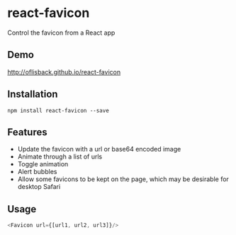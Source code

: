 # react-favicon

Control the favicon from a React app

## Demo

http://oflisback.github.io/react-favicon

## Installation

```
npm install react-favicon --save
```

## Features

* Update the favicon with a url or base64 encoded image
* Animate through a list of urls
* Toggle animation
* Alert bubbles
* Allow some favicons to be kept on the page, which may be desirable for desktop Safari

## Usage
```javascript
<Favicon url={[url1, url2, url3]}/>
```
